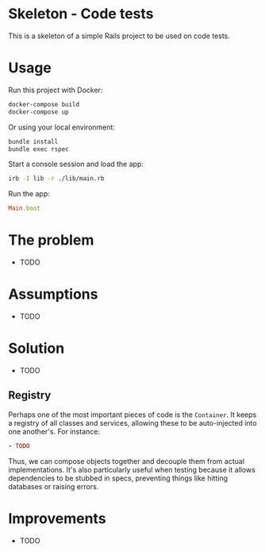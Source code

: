 # Skeleton - Code tests

This is a skeleton of a simple Rails project to be used on code tests.

# Usage

Run this project with Docker:

```bash
docker-compose build
docker-compose up
```

Or using your local environment:

```bash
bundle install
bundle exec rspec
```

Start a console session and load the app:

```bash
irb -I lib -r ./lib/main.rb
```

Run the app:

```ruby
Main.boot
```

# The problem

- TODO

# Assumptions

- TODO

# Solution

- TODO

## Registry

Perhaps one of the most important pieces of code is the `Container`. It keeps a registry
of all classes and services, allowing these to be auto-injected into
one another's. For instance:

```ruby
- TODO
```

Thus, we can compose objects together and decouple them from actual implementations.
It's also particularly useful when testing because it allows dependencies to be
stubbed in specs, preventing things like hitting databases or raising errors.

# Improvements

- TODO

